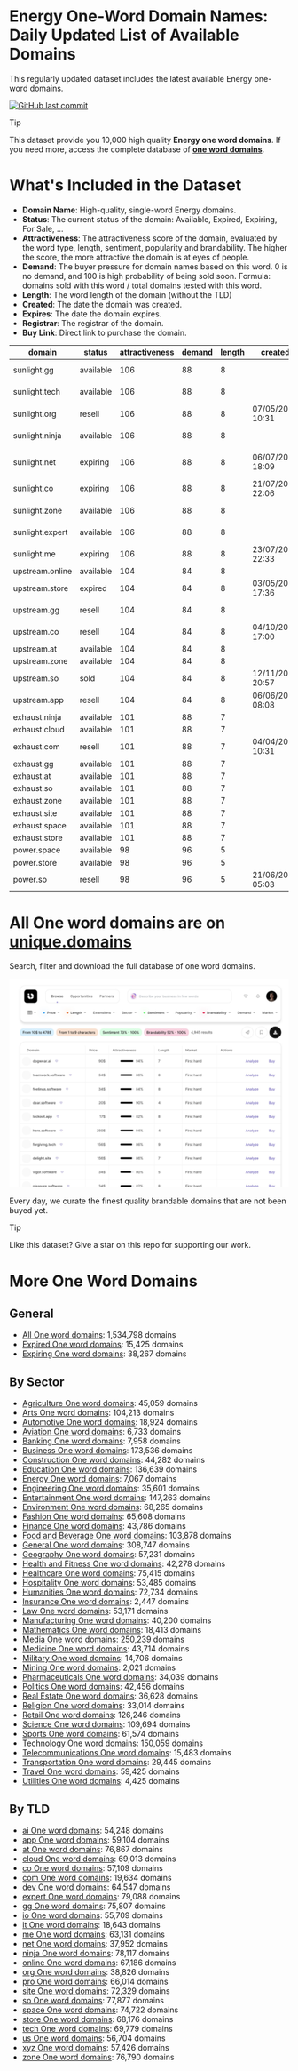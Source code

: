 
# **Energy One-Word Domain Names**: Daily Updated List of Available Domains

This regularly updated dataset includes the latest available Energy one-word domains.

[![GitHub last commit](https://img.shields.io/github/last-commit/UniqueDomains/energy-oneword-domains.svg?style=flat)]() 

> [!TIP]
> This dataset provide you 10,000 high quality **Energy one word domains**.
> If you need more, access the complete database of **[one word domains](https://unique.domains?utm_source=github&utm_medium=dataset&utm_campaign=Energy&utm_content=description.top)**.

# What's Included in the Dataset

- **Domain Name**: High-quality, single-word Energy domains.
- **Status**: The current status of the domain: Available, Expired, Expiring, For Sale, ...
- **Attractiveness**: The attractiveness score of the domain, evaluated by the word type, length, sentiment, popularity and brandability. The higher the score, the more attractive the domain is at eyes of people.
- **Demand**: The buyer pressure for domain names based on this word. 0 is no demand, and 100 is high probability of being sold soon. Formula: domains sold with this word / total domains tested with this word.
- **Length**: The word length of the domain (without the TLD)
- **Created**: The date the domain was created.
- **Expires**: The date the domain expires.
- **Registrar**: The registrar of the domain.
- **Buy Link**: Direct link to purchase the domain.

| domain          | status    | attractiveness | demand | length | created          | expires          | registrar                                              | sectors                               |
| --------------- | --------- | -------------- | ------ | ------ | ---------------- | ---------------- | ------------------------------------------------------ | ------------------------------------- |
| sunlight.gg     | available | 106            | 88     | 8      |                  |                  |                                                        | Energy,Environment,Health and Fitness |
| sunlight.tech   | available | 106            | 88     | 8      |                  |                  |                                                        | Energy,Environment,Health and Fitness |
| sunlight.org    | resell    | 106            | 88     | 8      | 07/05/2001 10:31 | 07/05/2026 10:31 | PDR Ltd. d/b/a PublicDomainRegistry.com                | Energy,Environment,Health and Fitness |
| sunlight.ninja  | available | 106            | 88     | 8      |                  |                  |                                                        | Energy,Environment,Health and Fitness |
| sunlight.net    | expiring  | 106            | 88     | 8      | 06/07/2013 18:09 | 06/07/2025 18:09 | Regional Network Information Center, JSC dba RU-CENTER | Energy,Environment,Health and Fitness |
| sunlight.co     | expiring  | 106            | 88     | 8      | 21/07/2010 22:06 | 20/07/2025 23:59 | Spaceship, Inc.                                        | Energy,Environment,Health and Fitness |
| sunlight.zone   | available | 106            | 88     | 8      |                  |                  |                                                        | Energy,Environment,Health and Fitness |
| sunlight.expert | available | 106            | 88     | 8      |                  |                  |                                                        | Energy,Environment,Health and Fitness |
| sunlight.me     | expiring  | 106            | 88     | 8      | 23/07/2008 22:33 | 23/07/2025 22:33 | GoDaddy.com, LLC                                       | Energy,Environment,Health and Fitness |
| upstream.online | available | 104            | 84     | 8      |                  |                  |                                                        | Energy,Environment,Technology         |
| upstream.store  | expired   | 104            | 84     | 8      | 03/05/2023 17:36 | 03/05/2025 23:59 | Go Daddy, LLC                                          | Energy,Environment,Technology         |
| upstream.gg     | resell    | 104            | 84     | 8      |                  |                  | humbly, LLC (http://park.io)                           | Energy,Environment,Technology         |
| upstream.co     | resell    | 104            | 84     | 8      | 04/10/2019 17:00 | 04/10/2025 17:00 | GoDaddy.com, LLC                                       | Energy,Environment,Technology         |
| upstream.at     | available | 104            | 84     | 8      |                  |                  |                                                        | Energy,Environment,Technology         |
| upstream.zone   | available | 104            | 84     | 8      |                  |                  |                                                        | Energy,Environment,Technology         |
| upstream.so     | sold      | 104            | 84     | 8      | 12/11/2022 20:57 | 12/11/2029 20:57 | NameCheap                                              | Energy,Environment,Technology         |
| upstream.app    | resell    | 104            | 84     | 8      | 06/06/2022 08:08 | 06/06/2026 08:08 | Porkbun LLC                                            | Energy,Environment,Technology         |
| exhaust.ninja   | available | 101            | 88     | 7      |                  |                  |                                                        | Automotive,Energy,Transportation      |
| exhaust.cloud   | available | 101            | 88     | 7      |                  |                  |                                                        | Automotive,Energy,Transportation      |
| exhaust.com     | resell    | 101            | 88     | 7      | 04/04/2000 10:31 | 04/04/2026 10:31 | GoDaddy Online Services Cayman Islands Ltd.            | Automotive,Energy,Transportation      |
| exhaust.gg      | available | 101            | 88     | 7      |                  |                  |                                                        | Automotive,Energy,Transportation      |
| exhaust.at      | available | 101            | 88     | 7      |                  |                  |                                                        | Automotive,Energy,Transportation      |
| exhaust.so      | available | 101            | 88     | 7      |                  |                  |                                                        | Automotive,Energy,Transportation      |
| exhaust.zone    | available | 101            | 88     | 7      |                  |                  |                                                        | Automotive,Energy,Transportation      |
| exhaust.site    | available | 101            | 88     | 7      |                  |                  |                                                        | Automotive,Energy,Transportation      |
| exhaust.space   | available | 101            | 88     | 7      |                  |                  |                                                        | Automotive,Energy,Transportation      |
| exhaust.store   | available | 101            | 88     | 7      |                  |                  |                                                        | Automotive,Energy,Transportation      |
| power.space     | available | 98             | 96     | 5      |                  |                  |                                                        | Business,Energy,General,Technology    |
| power.store     | available | 98             | 96     | 5      |                  |                  |                                                        | Business,Energy,General,Technology    |
| power.so        | resell    | 98             | 96     | 5      | 21/06/2020 05:03 | 21/06/2026 05:03 | NameCheap                                              | Business,Energy,General,Technology    |

# All One word domains are on [unique.domains](https://unique.domains?utm_source=github&utm_medium=dataset&utm_campaign=Energy&utm_content=description.bottom)

Search, filter and download the full database of one word domains.

[![Access the only remaining good domain names, before your competitors.](https://github.com/UniqueDomains/energy-oneword-domains/blob/main/unique.domains.jpg?raw=true)](https://unique.domains?utm_source=github&utm_medium=dataset&utm_campaign=Energy&utm_content=description.image)

Every day, we curate the finest quality brandable domains that are not been buyed yet.

> [!TIP]
> Like this dataset? Give a star on this repo for supporting our work.

# More One Word Domains

## General

- [All One word domains](https://github.com/UniqueDomains/oneword-domains): 1,534,798 domains
- [Expired One word domains](https://github.com/UniqueDomains/expired-oneword-domains): 15,425 domains
- [Expiring One word domains](https://github.com/UniqueDomains/expiring-oneword-domains): 38,267 domains
## By Sector

- [Agriculture One word domains](https://github.com/UniqueDomains/agriculture-oneword-domains): 45,059 domains
- [Arts One word domains](https://github.com/UniqueDomains/arts-oneword-domains): 104,213 domains
- [Automotive One word domains](https://github.com/UniqueDomains/automotive-oneword-domains): 18,924 domains
- [Aviation One word domains](https://github.com/UniqueDomains/aviation-oneword-domains): 6,733 domains
- [Banking One word domains](https://github.com/UniqueDomains/banking-oneword-domains): 7,958 domains
- [Business One word domains](https://github.com/UniqueDomains/business-oneword-domains): 173,536 domains
- [Construction One word domains](https://github.com/UniqueDomains/construction-oneword-domains): 44,282 domains
- [Education One word domains](https://github.com/UniqueDomains/education-oneword-domains): 136,639 domains
- [Energy One word domains](https://github.com/UniqueDomains/energy-oneword-domains): 7,067 domains
- [Engineering One word domains](https://github.com/UniqueDomains/engineering-oneword-domains): 35,601 domains
- [Entertainment One word domains](https://github.com/UniqueDomains/entertainment-oneword-domains): 147,263 domains
- [Environment One word domains](https://github.com/UniqueDomains/environment-oneword-domains): 68,265 domains
- [Fashion One word domains](https://github.com/UniqueDomains/fashion-oneword-domains): 65,608 domains
- [Finance One word domains](https://github.com/UniqueDomains/finance-oneword-domains): 43,786 domains
- [Food and Beverage One word domains](https://github.com/UniqueDomains/food-and-beverage-oneword-domains): 103,878 domains
- [General One word domains](https://github.com/UniqueDomains/general-oneword-domains): 308,747 domains
- [Geography One word domains](https://github.com/UniqueDomains/geography-oneword-domains): 57,231 domains
- [Health and Fitness One word domains](https://github.com/UniqueDomains/health-and-fitness-oneword-domains): 42,278 domains
- [Healthcare One word domains](https://github.com/UniqueDomains/healthcare-oneword-domains): 75,415 domains
- [Hospitality One word domains](https://github.com/UniqueDomains/hospitality-oneword-domains): 53,485 domains
- [Humanities One word domains](https://github.com/UniqueDomains/humanities-oneword-domains): 72,734 domains
- [Insurance One word domains](https://github.com/UniqueDomains/insurance-oneword-domains): 2,447 domains
- [Law One word domains](https://github.com/UniqueDomains/law-oneword-domains): 53,171 domains
- [Manufacturing One word domains](https://github.com/UniqueDomains/manufacturing-oneword-domains): 40,200 domains
- [Mathematics One word domains](https://github.com/UniqueDomains/mathematics-oneword-domains): 18,413 domains
- [Media One word domains](https://github.com/UniqueDomains/media-oneword-domains): 250,239 domains
- [Medicine One word domains](https://github.com/UniqueDomains/medicine-oneword-domains): 43,714 domains
- [Military One word domains](https://github.com/UniqueDomains/military-oneword-domains): 14,706 domains
- [Mining One word domains](https://github.com/UniqueDomains/mining-oneword-domains): 2,021 domains
- [Pharmaceuticals One word domains](https://github.com/UniqueDomains/pharmaceuticals-oneword-domains): 34,039 domains
- [Politics One word domains](https://github.com/UniqueDomains/politics-oneword-domains): 42,456 domains
- [Real Estate One word domains](https://github.com/UniqueDomains/real-estate-oneword-domains): 36,628 domains
- [Religion One word domains](https://github.com/UniqueDomains/religion-oneword-domains): 33,014 domains
- [Retail One word domains](https://github.com/UniqueDomains/retail-oneword-domains): 126,246 domains
- [Science One word domains](https://github.com/UniqueDomains/science-oneword-domains): 109,694 domains
- [Sports One word domains](https://github.com/UniqueDomains/sports-oneword-domains): 61,574 domains
- [Technology One word domains](https://github.com/UniqueDomains/technology-oneword-domains): 150,059 domains
- [Telecommunications One word domains](https://github.com/UniqueDomains/telecommunications-oneword-domains): 15,483 domains
- [Transportation One word domains](https://github.com/UniqueDomains/transportation-oneword-domains): 29,445 domains
- [Travel One word domains](https://github.com/UniqueDomains/travel-oneword-domains): 59,425 domains
- [Utilities One word domains](https://github.com/UniqueDomains/utilities-oneword-domains): 4,425 domains
## By TLD

- [ai One word domains](https://github.com/UniqueDomains/ai-oneword-domains): 54,248 domains
- [app One word domains](https://github.com/UniqueDomains/app-oneword-domains): 59,104 domains
- [at One word domains](https://github.com/UniqueDomains/at-oneword-domains): 76,867 domains
- [cloud One word domains](https://github.com/UniqueDomains/cloud-oneword-domains): 69,013 domains
- [co One word domains](https://github.com/UniqueDomains/co-oneword-domains): 57,109 domains
- [com One word domains](https://github.com/UniqueDomains/com-oneword-domains): 19,634 domains
- [dev One word domains](https://github.com/UniqueDomains/dev-oneword-domains): 64,547 domains
- [expert One word domains](https://github.com/UniqueDomains/expert-oneword-domains): 79,088 domains
- [gg One word domains](https://github.com/UniqueDomains/gg-oneword-domains): 75,807 domains
- [io One word domains](https://github.com/UniqueDomains/io-oneword-domains): 55,709 domains
- [it One word domains](https://github.com/UniqueDomains/it-oneword-domains): 18,643 domains
- [me One word domains](https://github.com/UniqueDomains/me-oneword-domains): 63,131 domains
- [net One word domains](https://github.com/UniqueDomains/net-oneword-domains): 37,952 domains
- [ninja One word domains](https://github.com/UniqueDomains/ninja-oneword-domains): 78,117 domains
- [online One word domains](https://github.com/UniqueDomains/online-oneword-domains): 67,186 domains
- [org One word domains](https://github.com/UniqueDomains/org-oneword-domains): 38,826 domains
- [pro One word domains](https://github.com/UniqueDomains/pro-oneword-domains): 66,014 domains
- [site One word domains](https://github.com/UniqueDomains/site-oneword-domains): 72,329 domains
- [so One word domains](https://github.com/UniqueDomains/so-oneword-domains): 77,877 domains
- [space One word domains](https://github.com/UniqueDomains/space-oneword-domains): 74,722 domains
- [store One word domains](https://github.com/UniqueDomains/store-oneword-domains): 68,176 domains
- [tech One word domains](https://github.com/UniqueDomains/tech-oneword-domains): 69,779 domains
- [us One word domains](https://github.com/UniqueDomains/us-oneword-domains): 56,704 domains
- [xyz One word domains](https://github.com/UniqueDomains/xyz-oneword-domains): 57,426 domains
- [zone One word domains](https://github.com/UniqueDomains/zone-oneword-domains): 76,790 domains
        